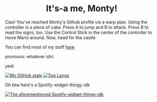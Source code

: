 <h1 align=center>It's-a me, Monty!</h1>



Ciao! You've reached Monty's Github profile via a warp pipe. Using the controller is a piece of cake. Press A to jump and B to attack. Press B to read the signs, too. Use the Control Stick in the center of the controller to move Mario around. Now, head for the castle.


You can find most of my stuff [here](https://www.monty.ga/)

pronouns: whatever idrc

yeet

[![My GitHub stats](https://github-readme-stats.vercel.app/api?username=montylion&show_icons=true&count_private=true&bg_color=2D333B&title_color=539BF5&text_color=ADBAC7&icon_color=2F90FF&hide_border=true&custom_title=My%20sad%20and%20disappointing%20GitHub%20Stats)](https://github.com/montylion?tab=repositories)
[![Top Langs](https://github-readme-stats.vercel.app/api/top-langs/?username=montylion&bg_color=2D333B&title_color=539BF5&text_color=ADBAC7&layout=compact&icon_color=2F90FF&hide_border=true&custom_title=I%27m%20sorry,%20it%27s%20JavaScript)](https://github.com/montylion?tab=repositories&q=&type=&language=javascript&sort=)

Oh btw here's a Spotify-widget-thingy-idk

[![The aforementioned Spotify-widget-thingy-idk](https://spotify-github-profile.vercel.app/api/view?uid=hpf4k9mlfq4fv7wm9pdjbbl1i&cover_image=true&theme=default)](https://spotify-github-profile.vercel.app/api/view?uid=hpf4k9mlfq4fv7wm9pdjbbl1i&redirect=true)
